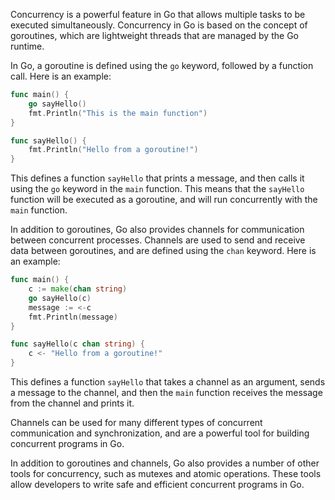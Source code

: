 Concurrency is a powerful feature in Go that allows multiple tasks to be executed simultaneously. Concurrency in Go is based on the concept of goroutines, which are lightweight threads that are managed by the Go runtime.

In Go, a goroutine is defined using the `go` keyword, followed by a function call. Here is an example:

```go
func main() {
    go sayHello()
    fmt.Println("This is the main function")
}

func sayHello() {
    fmt.Println("Hello from a goroutine!")
}
```

This defines a function `sayHello` that prints a message, and then calls it using the `go` keyword in the `main` function. This means that the `sayHello` function will be executed as a goroutine, and will run concurrently with the `main` function.

In addition to goroutines, Go also provides channels for communication between concurrent processes. Channels are used to send and receive data between goroutines, and are defined using the `chan` keyword. Here is an example:

```go
func main() {
    c := make(chan string)
    go sayHello(c)
    message := <-c
    fmt.Println(message)
}

func sayHello(c chan string) {
    c <- "Hello from a goroutine!"
}
```

This defines a function `sayHello` that takes a channel as an argument, sends a message to the channel, and then the `main` function receives the message from the channel and prints it.

Channels can be used for many different types of concurrent communication and synchronization, and are a powerful tool for building concurrent programs in Go.

In addition to goroutines and channels, Go also provides a number of other tools for concurrency, such as mutexes and atomic operations. These tools allow developers to write safe and efficient concurrent programs in Go.